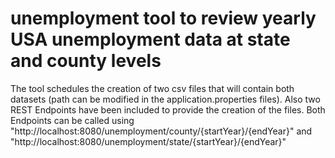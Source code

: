 # unemployment tool to review yearly USA unemployment data at state and county levels

The tool schedules the creation of two csv files that will contain both datasets (path can be modified in the application.properties files). Also two REST Endpoints have been included to provide the creation of the files.
Both Endpoints can be called using "http://localhost:8080/unemployment/county/{startYear}/{endYear}" and "http://localhost:8080/unemployment/state/{startYear}/{endYear}"

